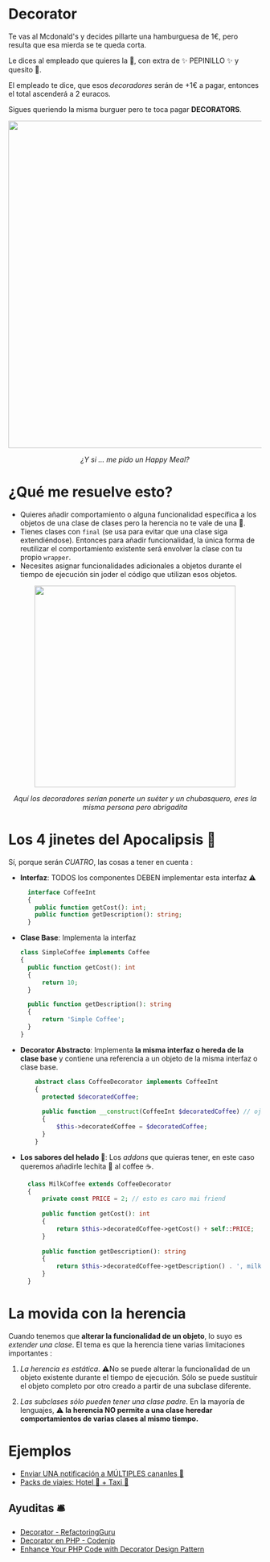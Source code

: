 

# Decorator

Te vas al Mcdonald's y decides pillarte una hamburguesa de 1€, pero resulta que esa mierda se te queda corta.

Le dices al empleado que quieres la 🍔, con extra de ✨ PEPINILLO ✨ y quesito 🧀.

El empleado te dice, que esos _decoradores_ serán de +1€ a pagar, entonces el total ascenderá a 2 euracos.

Sigues queriendo la misma burguer pero te toca pagar __DECORATORS__.

<p align=center>
  <img src="https://github.com/user-attachments/assets/0c27ab6b-c8af-422f-9bd0-9f4b13e46276" height="650" />
</p>


<p align=center>
  <em>¿Y si ... me pido un Happy Meal?</em>
</p>


# ¿Qué me resuelve esto?

- Quieres añadir comportamiento o alguna funcionalidad específica a los objetos de una clase de clases pero la herencia no te vale de una 💩.
- Tienes clases con `final` (se usa para evitar que una clase siga extendiéndose). Entonces para añadir funcionalidad, la única forma de reutilizar el comportamiento existente será envolver la clase con tu propio `wrapper`.
- Necesites asignar funcionalidades adicionales a objetos durante el tiempo de ejecución sin joder el código que utilizan esos objetos.


<p align=center>
  <img src="https://github.com/user-attachments/assets/d721b003-e5cc-4f09-a2de-ca061bb31ce8" height="400" />
</p>
<p align=center>
  <em>Aquí los decoradores serían ponerte un suéter y un chubasquero, eres la misma persona pero abrigadita</em>
</p>



# Los 4 jinetes del Apocalipsis 🏇

Sí, porque serán *CUATRO*, las cosas a tener en cuenta :



- __Interfaz__: TODOS los componentes DEBEN implementar esta interfaz ⚠️
    ```php
      interface CoffeeInt
      {
        public function getCost(): int;
        public function getDescription(): string;
      }
    ```
- __Clase Base__: Implementa la interfaz
    ```php
    class SimpleCoffee implements Coffee
    {
      public function getCost(): int
      {
          return 10;
      }
  
      public function getDescription(): string
      {
          return 'Simple Coffee';
      }
    }
    ```
- __Decorator Abstracto__: Implementa __la misma interfaz o hereda de la clase base__ y contiene una referencia a un objeto de la misma interfaz o clase base.
  ```php
      abstract class CoffeeDecorator implements CoffeeInt
      {
        protected $decoratedCoffee;
    
        public function __construct(CoffeeInt $decoratedCoffee) // ojito aquí mai diar 👁️
        {
            $this->decoratedCoffee = $decoratedCoffee;
        }
      }
  ```

- __Los sabores del helado 🍦__:  Los _addons_ que quieras tener, en este caso queremos añadirle lechita 🥛 al coffee ☕.
  ```php
    class MilkCoffee extends CoffeeDecorator
    {
        private const PRICE = 2; // esto es caro mai friend
        
        public function getCost(): int
        {
            return $this->decoratedCoffee->getCost() + self::PRICE;
        }
    
        public function getDescription(): string
        {
            return $this->decoratedCoffee->getDescription() . ', milk';
        }
    }
  ```

# La movida con la herencia

Cuando tenemos que __alterar la funcionalidad de un objeto__, lo suyo es _extender una clase_. El tema es que la herencia tiene varias limitaciones importantes :

1. _La herencia es estática_. ⚠️No se puede alterar la funcionalidad de un objeto existente durante el tiempo de ejecución. Sólo se puede sustituir el objeto completo por otro creado a partir de una subclase diferente.

2. _Las subclases sólo pueden tener una clase padre_. En la mayoría de lenguajes, ⚠️ __la herencia __NO__ permite a una clase heredar comportamientos de varias clases al mismo tiempo.__ 


# Ejemplos

- [Enviar UNA notificación a MÚLTIPLES cananles 🔔](https://github.com/thaishdz/mastering-php/blob/main/Design%20Patterns/Decorator/Notifier.md)
- [Packs de viajes: Hotel 🏨 + Taxi 🚗 ](https://github.com/thaishdz/mastering-php/blob/main/Design%20Patterns/Decorator/TripPack.md)


## Ayuditas 🛎️

- [Decorator - RefactoringGuru](https://refactoring.guru/es/design-patterns/decorator)
- [Decorator en PHP - Codenip](https://www.youtube.com/watch?v=XOvXMZ0DWCU)
- [Enhance Your PHP Code with Decorator Design Pattern](https://kongulov.dev/blog/enhance-your-php-code-with-decorator-design-pattern)
